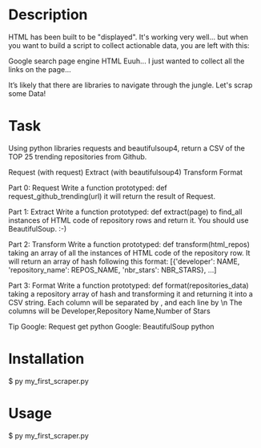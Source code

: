 # Description

HTML has been built to be "displayed". It's working very well... but when you want to build a script to collect actionable data, you are left with this:

Google search page engine HTML Euuh... I just wanted to collect all the links on the page...

It’s likely that there are libraries to navigate through the jungle. Let's scrap some Data!

# Task

Using python libraries requests and beautifulsoup4, return a CSV of the TOP 25 trending repositories from Github.

Request (with request)
Extract (with beautifulsoup4)
Transform
Format

Part 0: Request Write a function prototyped: def request_github_trending(url) it will return the result of Request.

Part 1: Extract Write a function prototyped: def extract(page) to find_all instances of HTML code of repository rows and return it. You should use BeautifulSoup. :-)

Part 2: Transform Write a function prototyped: def transform(html_repos) taking an array of all the instances of HTML code of the repository row. It will return an array of hash following this format: [{'developer': NAME, 'repository_name': REPOS_NAME, 'nbr_stars': NBR_STARS}, ...]

Part 3: Format Write a function prototyped: def format(repositories_data) taking a repository array of hash and transforming it and returning it into a CSV string. Each column will be separated by , and each line by \n The columns will be Developer,Repository Name,Number of Stars

Tip Google: Request get python Google: BeautifulSoup python

# Installation

$ py my_first_scraper.py

# Usage
$ py my_first_scraper.py